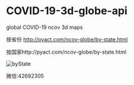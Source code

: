 # COVID-19-3d-globe-api
global COVID-19 ncov 3d maps

按省份 http://pyact.com/ncov-globe/by-state.html

按国家http://pyact.com/ncov-globe/by-state.html

![byState](https://raw.githubusercontent.com/cansijyun/covid-ncov-3d-globe-api/master/readme_img/byState.gif)

微信:42692305

